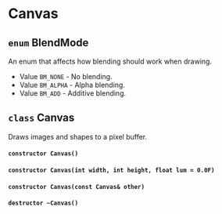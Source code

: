 # Canvas
## `enum` BlendMode
An enum that affects how blending should work when drawing.

* Value `BM_NONE` - No blending.
* Value `BM_ALPHA` - Alpha blending.
* Value `BM_ADD` - Additive blending.

## `class` Canvas
Draws images and shapes to a pixel buffer.

#### `constructor Canvas()`
#### `constructor Canvas(int width, int height, float lum = 0.0F)`
#### `constructor Canvas(const Canvas& other)`

#### `destructor ~Canvas()`

